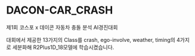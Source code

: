 # DACON-CAR_CRASH
제1회 코스포 x 데이콘 자동차 충돌 분석 AI경진대회

대회에서 제공한 13가지의 Class를 crash, ego-involve, weather, timing의 4가지로 세분화해 R2Plus1D_18모델에 학습시켰습니다.

